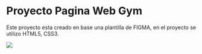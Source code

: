 <h1>Proyecto Pagina Web Gym</h1>
<p>Este proyecto esta creado en base una plantilla de FIGMA, en el proyecto se utilizo HTML5, CSS3.</p>
<img src="https://github.com/facchin21/Proyecto-Gym/assets/130471266/36e9fcb8-45be-483b-9bd5-d6b3683b9d7c">

